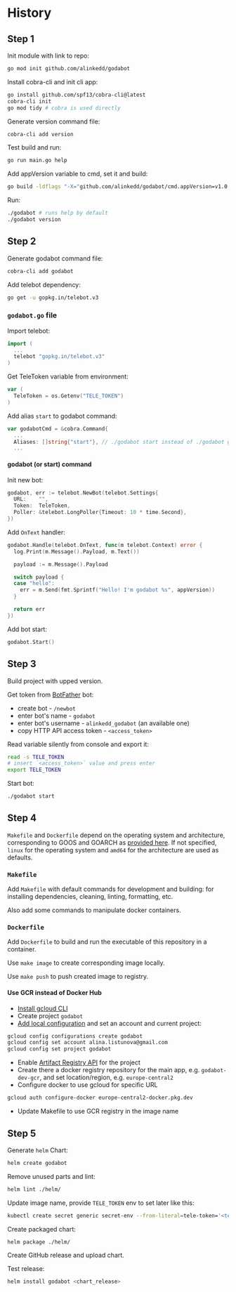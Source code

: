 # History

## Step 1

Init module with link to repo:

```sh
go mod init github.com/alinkedd/godabot
```

Install cobra-cli and init cli app:

```sh
go install github.com/spf13/cobra-cli@latest
cobra-cli init
go mod tidy # cobra is used directly
```

Generate version command file:

```sh
cobra-cli add version
```

Test build and run:
```sh
go run main.go help
```

Add appVersion variable to cmd, set it and build:
```sh
go build -ldflags "-X="github.com/alinkedd/godabot/cmd.appVersion=v1.0.0
```

Run:
```sh
./godabot # runs help by default
./godabot version
```

## Step 2

Generate godabot command file:

```sh
cobra-cli add godabot
```

Add telebot dependency:

```sh
go get -u gopkg.in/telebot.v3
```

### `godabot.go` file

Import telebot:

```go
import (
  ...
  telebot "gopkg.in/telebot.v3"
)
```

Get TeleToken variable from environment:

```go
var (
  TeleToken = os.Getenv("TELE_TOKEN")
)
```

Add alias `start` to godabot command:

```go
var godabotCmd = &cobra.Command{
  ...
  Aliases: []string{"start"}, // ./godabot start instead of ./godabot godabot
  ...
```

#### godabot (or start) command

Init new bot:

```go
godabot, err := telebot.NewBot(telebot.Settings{
  URL:    "",
  Token:  TeleToken,
  Poller: &telebot.LongPoller{Timeout: 10 * time.Second},
})
```

Add `OnText` handler:

```go
godabot.Handle(telebot.OnText, func(m telebot.Context) error {
  log.Print(m.Message().Payload, m.Text())

  payload := m.Message().Payload

  switch payload {
  case "hello":
    err = m.Send(fmt.Sprintf("Hello! I'm godabot %s", appVersion))
  }

  return err
})
```

Add bot start:

```go
godabot.Start()
```

## Step 3

Build project with upped version.

Get token from [BotFather](https://telegram.me/BotFather) bot:
- create bot - `/newbot`
- enter bot's name - `godabot`
- enter bot's username - `alinkedd_godabot` (an available one)
- copy HTTP API access token - `<access_token>`

Read variable silently from console and export it:
```sh
read -s TELE_TOKEN
# insert `<access_token>` value and press enter
export TELE_TOKEN
```

Start bot:

```sh
./godabot start
```

## Step 4

`Makefile` and `Dockerfile` depend on the operating system and architecture,
corresponding to GOOS and GOARCH as [provided here](https://go.dev/doc/install/source#environment).
If not specified, `linux` for the operating system and `amd64` for the
architecture are used as defaults.

### `Makefile`

Add `Makefile` with default commands for development and building: for
installing dependencies, cleaning, linting, formatting, etc.

Also add some commands to manipulate docker containers.

### `Dockerfile`

Add `Dockerfile` to build and run the executable of this repository in a
container.

Use `make image` to create corresponding image locally.

Use `make push` to push created image to registry.

#### Use GCR instead of Docker Hub

- [Install gcloud CLI](https://cloud.google.com/sdk/docs/install)
- Create project `godabot`
- [Add local configuration](https://cloud.google.com/sdk/docs/configurations)
  and set an account and current project:
```sh
gcloud config configurations create godabot
gcloud config set account alina.listunova@gmail.com
gcloud config set project godabot
```
- Enable [Artifact Registry API](https://console.cloud.google.com/artifacts?project=godabot)
  for the project
- Create there a docker registry repository for the main app, e.g.
  `godabot-dev-gcr`, and set location/region, e.g. `europe-central2`
- Configure docker to use gcloud for specific URL
```sh
gcloud auth configure-docker europe-central2-docker.pkg.dev
```
- Update Makefile to use GCR registry in the image name

## Step 5

Generate `helm` Chart:

```sh
helm create godabot
```

Remove unused parts and lint:

```sh
helm lint ./helm/
```

Update image name, provide `TELE_TOKEN` env to set later like this:

```sh
kubectl create secret generic secret-env --from-literal=tele-token='<tele-token>'
```

Create packaged chart:

```sh
helm package ./helm/
```

Create GitHub release and upload chart.

Test release:

```sh
helm install godabot <chart_release>
```
